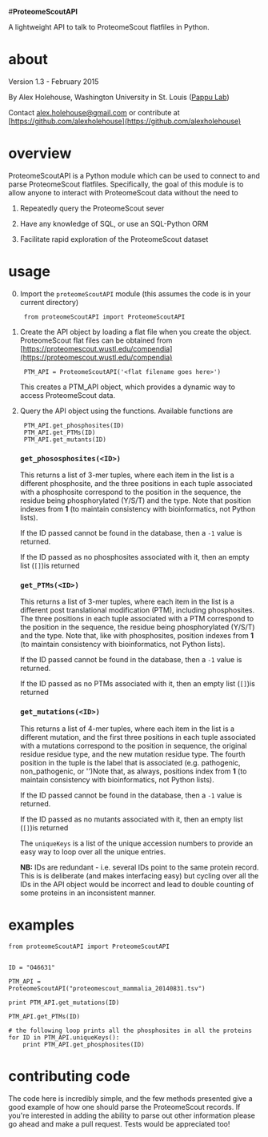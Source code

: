 #**ProteomeScoutAPI**


A lightweight API to talk to ProteomeScout flatfiles in Python. 

# about
Version 1.3 - February 2015 

By Alex Holehouse, Washington University in St. Louis ([Pappu Lab](http://pappulab.wustl.edu/))

Contact alex.holehouse@gmail.com or contribute at [https://github.com/alexholehouse](https://github.com/alexholehouse)

# overview
ProteomeScoutAPI is a Python module which can be used to connect to and parse ProteomeScout flatfiles. Specifically, the goal of this module is to allow anyone to interact with ProteomeScout data without the need to

1. Repeatedly query the ProteomeScout sever

2. Have any knowledge of SQL, or use an SQL-Python ORM

3. Facilitate rapid exploration of the ProteomeScout dataset

# usage

0. Import the `proteomeScoutAPI` module (this assumes the code is in your current directory)

        from proteomeScoutAPI import ProteomeScoutAPI

1. Create the API object by loading a flat file when you create the object. ProteomeScout flat files can be obtained from [https://proteomescout.wustl.edu/compendia](https://proteomescout.wustl.edu/compendia)


        PTM_API = ProteomeScoutAPI('<flat filename goes here>')
      
    This creates a PTM_API object, which provides a dynamic way to access     ProteomeScout data.

2. Query the API object using the functions. Available functions are

        PTM_API.get_phosphosites(ID)
        PTM_API.get_PTMs(ID)
        PTM_API.get_mutants(ID)
       
 
    ### `get_phososphosites(<ID>)` 
    
    This returns a list of 3-mer tuples, where each item in the list is a different phosphosite, and the three positions in each tuple associated with a phosphosite correspond to the position in the sequence, the residue being phosphorylated (Y/S/T) and the type. Note that position indexes from **1** (to maintain consistency with bioinformatics, not Python lists).
    
    If the ID passed cannot be found in the database, then a `-1` value is returned.
    
    If the ID passed as no phosphosites associated with it, then an empty list  (`[]`)is returned
    
    ### `get_PTMs(<ID>)` 
    
    This returns a list of 3-mer tuples, where each item in the list is a different post translational modification (PTM), including phosphosites. The three positions in each tuple associated with a PTM correspond to the position in the sequence, the residue being phosphorylated (Y/S/T) and the type. Note that, like with phosphosites, position indexes from **1** (to maintain consistency with bioinformatics, not Python lists).
    
    If the ID passed cannot be found in the database, then a `-1` value is returned.
    
    If the ID passed as no PTMs associated with it, then an empty list  (`[]`)is returned

    
    ### `get_mutations(<ID>)` 
    
    This returns a list of 4-mer tuples, where each item in the list is a different mutation, and the first three positions in each tuple associated with a mutations correspond to the position in sequence, the original residue residue type, and the new mutation residue type. The fourth position in the tuple is the label that is associated (e.g. pathogenic, non_pathogenic, or '')Note that, as always, positions index from **1** (to maintain consistency with bioinformatics, not Python lists).
    
    If the ID passed cannot be found in the database, then a `-1` value is returned.
    
    If the ID passed as no mutants associated with it, then an empty list  (`[]`)is returned



    The `uniqueKeys` is a list of the unique accession numbers to provide an easy way to loop over all the unique entries. 
    
    **NB:** IDs are redundant - i.e. several IDs point to the same protein record. This is is deliberate (and makes interfacing easy) but cycling over all the IDs in the API object would be incorrect and lead to double counting of some proteins in an inconsistent manner.


# examples

    from proteomeScoutAPI import ProteomeScoutAPI 
    
     
    ID = "O46631"
     
    PTM_API =         ProteomeScoutAPI("proteomescout_mammalia_20140831.tsv")
    
    print PTM_API.get_mutations(ID)
    
    PTM_API.get_PTMs(ID)
    
    # the following loop prints all the phosphosites in all the proteins
    for ID in PTM_API.uniqueKeys():
        print PTM_API.get_phosphosites(ID)


# contributing code
The code here is incredibly simple, and the few methods presented give a good example of how one should parse the ProteomeScout records. If you're interested in adding the ability to parse out other information please go ahead and make a pull request. Tests would be appreciated too!
